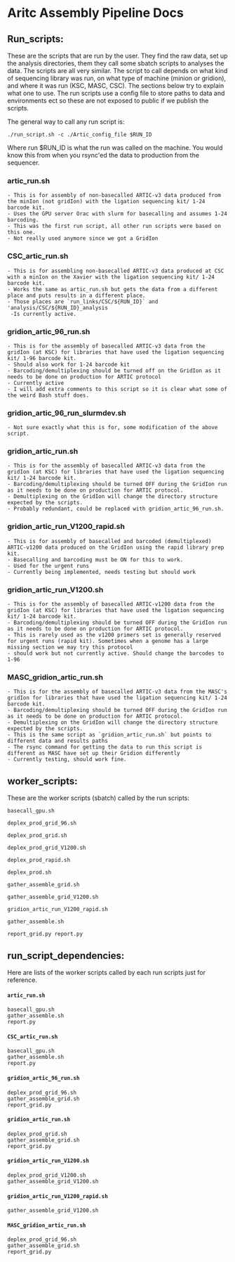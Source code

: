 # Aritc Assembly Pipeline Docs

## Run_scripts:

These are the scripts that are run by the user. They find the raw data, set up the analysis directories, them they call some sbatch scripts to analyses the data. The scripts are all very similar. The script to call depends on what kind of sequencing library was run, on what type of machine (minion or gridion), and where it was run (KSC, MASC, CSC). The sections below try to explain what one to use. 
The run scripts use a config file to store paths to data and environments ect so these are not exposed to public if we publish the scripts.

The general way to call any run script is:

`./run_script.sh -c ./Artic_config_file $RUN_ID`

Where run $RUN_ID is what the run was called on the machine. You would know this from when you rsync'ed the data to production from the sequencer. 

### artic_run.sh
    - This is for assembly of non-basecalled ARTIC-v3 data produced from the minIon (not gridIon) with the ligation sequencing kit/ 1-24 barcode kit. 
    - Uses the GPU server Orac with slurm for basecalling and assumes 1-24 barcoding.
    - This was the first run script, all other run scripts were based on this one. 
    - Not really used anymore since we got a GridIon

### CSC_artic_run.sh
    - This is for assembling non-basecalled ARTIC-v3 data produced at CSC with a minIon on the Xavier with the ligation sequencing kit/ 1-24 barcode kit. 
    - Works the same as artic_run.sh but gets the data from a different place and puts results in a different place.
    - Those places are `run_links/CSC/${RUN_ID}` and 'analysis/CSC/${RUN_ID}_analysis
     -Is currently active.

### gridion_artic_96_run.sh
    - This is for the assembly of basecalled ARTIC-v3 data from the gridIon (at KSC) for libraries that have used the ligation sequencing kit/ 1-96 barcode kit.
    - Should also work for 1-24 barcode kit
    - Barcoding/demultiplexing should be turned off on the GridIon as it needs to be done on production for ARTIC protocol  
    - Currently active 
    - I will add extra comments to this script so it is clear what some of the weird Bash stuff does.

### gridion_artic_96_run_slurmdev.sh
    - Not sure exactly what this is for, some modification of the above script.

### gridion_artic_run.sh
    - This is for the assembly of basecalled ARTIC-v3 data from the gridIon (at KSC) for libraries that have used the ligation sequencing kit/ 1-24 barcode kit.
    - Barcoding/demultiplexing should be turned OFF during the GridIon run as it needs to be done on production for ARTIC protocol. 
    - Demultiplexing on the GridIon will change the directory structure expected by the scripts.
    - Probably redundant, could be replaced with gridion_artic_96_run.sh.

### gridion_artic_run_V1200_rapid.sh
    - This is for assembly of basecalled and barcoded (demultiplexed) ARTIC-v1200 data produced on the GridIon using the rapid library prep kit. 
    - Basecalling and barcoding must be ON for this to work. 
    - Used for the urgent runs 
    - Currently being implemented, needs testing but should work

### gridion_artic_run_V1200.sh
    - This is for the assembly of basecalled ARTIC-v1200 data from the gridIon (at KSC) for libraries that have used the ligation sequencing kit/ 1-24 barcode kit.
    - Barcoding/demultiplexing should be turned OFF during the GridIon run as it needs to be done on production for ARTIC protocol.
    - This is rarely used as the v1200 primers set is generally reserved for urgent runs (rapid kit). Sometimes when a genome has a large missing section we may try this protocol 
    - should work but not currently active. Should change the barcodes to 1-96

### MASC_gridion_artic_run.sh
    - This is for the assembly of basecalled ARTIC-v3 data from the MASC's gridIon for libraries that have used the ligation sequencing kit/ 1-24 barcode kit.
    - Barcoding/demultiplexing should be turned OFF during the GridIon run as it needs to be done on production for ARTIC protocol. 
    - Demultiplexing on the GridIon will change the directory structure expected by the scripts.
    - This is the same script as `gridion_artic_run.sh` but points to different data and results paths 
    - The rsync command for getting the data to run this script is different as MASC have set up their Gridion differently 
    - Currently testing, should work fine.



## worker_scripts:

These are the worker scripts (sbatch) called by the run scripts:
 
`basecall_gpu.sh`

`deplex_prod_grid_96.sh`

`deplex_prod_grid.sh`

`deplex_prod_grid_V1200.sh`

`deplex_prod_rapid.sh`

`deplex_prod.sh`

`gather_assemble_grid.sh`

`gather_assemble_grid_V1200.sh`

`gridion_artic_run_V1200_rapid.sh`

`gather_assemble.sh`

`report_grid.py report.py`



## run_script_dependencies:

Here are lists of the worker scripts called by each run scripts just for reference.

#### `artic_run.sh`
    basecall_gpu.sh
    gather_assemble.sh
    report.py

#### `CSC_artic_run.sh`
    basecall_gpu.sh
    gather_assemble.sh
    report.py

#### `gridion_artic_96_run.sh`
    deplex_prod_grid_96.sh
    gather_assemble_grid.sh
    report_grid.py

#### `gridion_artic_run.sh`
    deplex_prod_grid.sh
    gather_assemble_grid.sh
    report_grid.py

#### `gridion_artic_run_V1200.sh`
    deplex_prod_grid_V1200.sh
    gather_assemble_grid_V1200.sh

#### `gridion_artic_run_V1200_rapid.sh`
    gather_assemble_grid_V1200.sh

#### `MASC_gridion_artic_run.sh`
    deplex_prod_grid_96.sh
    gather_assemble_grid.sh
    report_grid.py

